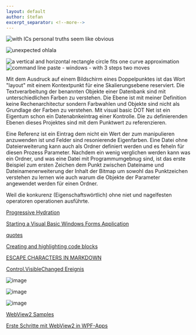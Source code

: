 ```yaml
---
layout: default
author: štefan
excerpt_separator: <!--more-->
---
```

![with ICs personal truths seem like obvious](https://github.com/ledlightjungledStefan/Osterei/assets/75255909/5e43b2ad-e101-4858-9d28-3bb2e3b1f268)

![unexpected ohlala](https://github.com/ledlightjungledStefan/Osterei/assets/75255909/a841f785-ae5f-4552-82a7-42dce0d74a2a)

![a vertical and horizontal rectangle circle fits one curve approximation](https://github.com/ledlightjungledStefan/Osterei/assets/75255909/3a112ee9-2e2e-4eed-a51b-6ca293cd0250)
![command line paste - windows - with 3 steps two moves](https://github.com/ledlightjungledStefan/Osterei/assets/75255909/3a86789d-ea9b-498f-a469-0db2068121f9)

Mit dem Ausdruck auf einem Bildschirm eines Doppelpunktes ist das Wort "layout" mit einem Kontextpunkt für eine Skalierungsebene reserviert.
Die Textverarbeitung der benannten Objekte einer Datenbank sind mit unterschiedlichen Farben zu verstehen.
Die Ebene ist mit meiner Definition keine Rechenarchitectur sondern Farbwahlen und Objekte sind nicht als Grundlage der Farben zu verstehen.
Mit visual basic DOT Net ist ein Eigentum schon ein Datenabnkeintrag einer Kontrolle.
Die zu definierenden Ebenen dieses Projektes sind mit dem Punktwert zu referenzieren.

Eine Referenz ist ein Eintrag dem nicht ein Wert der zum manipulieren anzuwenden ist und Felder sind resonierende Eigenfarben.
Eine Datei ohne Dateierweiterung kann auch als Ordner definiert werden und es feheln für diesen Prozess Parameter.
Nachdem ein wenig verglichen werden kann was ein Ordner, und was eine Datei mit Programmumgebnug sind,
ist das erste Beispiel zum ersten Zeichen dem Punkt zwischen Dateiname und Dateinamenerweiterung der Inhalt der Bitmap
um sowohl das Punktzeichen verstehen zu lernen wie auch warum die Objekte der Parameter angewendet
werden für einen Ordner.

Weil die konkurenz (Eigenschaftswörtlich) ohne niet und nagelfesten operatoren operationen ausführte.                                                                                                                                                     

[Progressive Hydration](https://www.patterns.dev/posts/progressive-hydration)

[Starting a Visual Basic Windows Forms Application](https://www.youtube.com/watch?v=EnrOntmxKiM)


[quotes](https://developer.mozilla.org/en-US/docs/Web/CSS/quotes)

[Creating and highlighting code blocks](https://docs.github.com/en/get-started/writing-on-github/working-with-advanced-formatting/creating-and-highlighting-code-blocks)

[ESCAPE CHARACTERS IN MARKDOWN](https://whatismarkdown.com/how-to-escape-markdown-characters/#:~:text=Markdown%20is%20not%20a%20new%20language%3B%20it%20is,common%20way%20is%20to%20use%20the%20backslash%20character.)

[Control.VisibleChanged Ereignis](https://learn.microsoft.com/de-de/dotnet/api/system.windows.forms.control.visiblechanged?view=windowsdesktop-7.0)

![image](https://user-images.githubusercontent.com/75255909/206918163-f8577fb9-5257-4c45-8262-bfcb81d6801d.png)

![image](https://user-images.githubusercontent.com/75255909/206918880-3b661df3-8b2c-436c-9fb0-8c72a2dd8fd2.png)

![image](https://user-images.githubusercontent.com/75255909/206918442-39c83f62-091f-4abd-a7fb-08bc70d78989.png)

[WebView2 Samples](https://github.com/MicrosoftEdge/WebView2Samples)

[Erste Schritte mit WebView2 in WPF-Apps](https://learn.microsoft.com/de-de/microsoft-edge/webview2/get-started/wpf)

